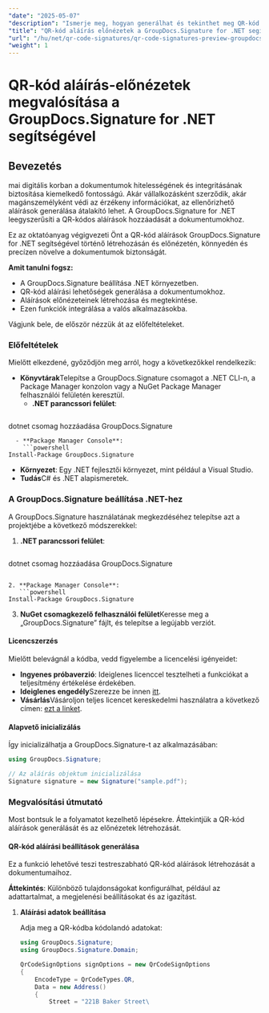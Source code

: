 ```yaml
---
"date": "2025-05-07"
"description": "Ismerje meg, hogyan generálhat és tekinthet meg QR-kód aláírásokat dokumentumaiban a GroupDocs.Signature for .NET segítségével, növelve a biztonságot és a hitelességet."
"title": "QR-kód aláírás előnézetek a GroupDocs.Signature for .NET segítségével – Átfogó útmutató"
"url": "/hu/net/qr-code-signatures/qr-code-signatures-preview-groupdocs-signature-net/"
"weight": 1
---
```


# QR-kód aláírás-előnézetek megvalósítása a GroupDocs.Signature for .NET segítségével

## Bevezetés

mai digitális korban a dokumentumok hitelességének és integritásának biztosítása kiemelkedő fontosságú. Akár vállalkozásként szerződik, akár magánszemélyként védi az érzékeny információkat, az ellenőrizhető aláírások generálása átalakító lehet. A GroupDocs.Signature for .NET leegyszerűsíti a QR-kódos aláírások hozzáadását a dokumentumokhoz.

Ez az oktatóanyag végigvezeti Önt a QR-kód aláírások GroupDocs.Signature for .NET segítségével történő létrehozásán és előnézetén, könnyedén és precízen növelve a dokumentumok biztonságát.

**Amit tanulni fogsz:**
- A GroupDocs.Signature beállítása .NET környezetben.
- QR-kód aláírási lehetőségek generálása a dokumentumokhoz.
- Aláírások előnézeteinek létrehozása és megtekintése.
- Ezen funkciók integrálása a valós alkalmazásokba.

Vágjunk bele, de először nézzük át az előfeltételeket.

### Előfeltételek

Mielőtt elkezdené, győződjön meg arról, hogy a következőkkel rendelkezik:
- **Könyvtárak**Telepítse a GroupDocs.Signature csomagot a .NET CLI-n, a Package Manager konzolon vagy a NuGet Package Manager felhasználói felületén keresztül.
  - **.NET parancssori felület**:
    ```shell
dotnet csomag hozzáadása GroupDocs.Signature
```
  - **Package Manager Console**:
    ```powershell
Install-Package GroupDocs.Signature
```
- **Környezet**: Egy .NET fejlesztői környezet, mint például a Visual Studio.
- **Tudás**C# és .NET alapismeretek.

### A GroupDocs.Signature beállítása .NET-hez

A GroupDocs.Signature használatának megkezdéséhez telepítse azt a projektjébe a következő módszerekkel:

1. **.NET parancssori felület**:
   ```shell
dotnet csomag hozzáadása GroupDocs.Signature
```

2. **Package Manager Console**:
   ```powershell
Install-Package GroupDocs.Signature
```

3. **NuGet csomagkezelő felhasználói felület**Keresse meg a „GroupDocs.Signature” fájlt, és telepítse a legújabb verziót.

#### Licencszerzés

Mielőtt belevágnál a kódba, vedd figyelembe a licencelési igényeidet:
- **Ingyenes próbaverzió**: Ideiglenes licenccel tesztelheti a funkciókat a teljesítmény értékelése érdekében.
- **Ideiglenes engedély**Szerezze be innen [itt](https://purchase.groupdocs.com/temporary-license/).
- **Vásárlás**Vásároljon teljes licencet kereskedelmi használatra a következő címen: [ezt a linket](https://purchase.groupdocs.com/buy).

#### Alapvető inicializálás

Így inicializálhatja a GroupDocs.Signature-t az alkalmazásában:

```csharp
using GroupDocs.Signature;

// Az aláírás objektum inicializálása
Signature signature = new Signature("sample.pdf");
```

### Megvalósítási útmutató

Most bontsuk le a folyamatot kezelhető lépésekre. Áttekintjük a QR-kód aláírások generálását és az előnézetek létrehozását.

#### QR-kód aláírási beállítások generálása

Ez a funkció lehetővé teszi testreszabható QR-kód aláírások létrehozását a dokumentumaihoz.

**Áttekintés**: Különböző tulajdonságokat konfigurálhat, például az adattartalmat, a megjelenési beállításokat és az igazítást.

1. **Aláírási adatok beállítása**
   
   Adja meg a QR-kódba kódolandó adatokat:
   
   ```csharp
   using GroupDocs.Signature;
   using GroupDocs.Signature.Domain;

   QrCodeSignOptions signOptions = new QrCodeSignOptions
   {
       EncodeType = QrCodeTypes.QR,
       Data = new Address()
       {
           Street = "221B Baker Street\